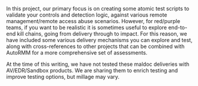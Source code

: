 In this project, our primary focus is on creating some atomic test scripts to validate your controls and detection logic, against various remote management/remote access abuse scenarios. However, for red/purple teams, if you want to be realistic it is sometimes useful to explore end-to-end kill chains, going from delivery through to impact. For this reason, we have included some various delivery mechanisms you can explore and test, along with cross-references to other projects that can be combined with AutoRMM for a more comprehensive set of assessments.  

At the time of this writing, we have not tested these maldoc deliveries with AV/EDR/Sandbox products. We are sharing them to enrich testing and improve testing options, but millage may vary.  
